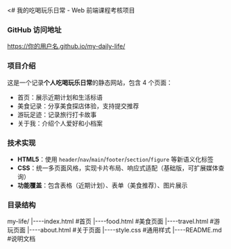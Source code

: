 <# 我的吃喝玩乐日常 - Web 前端课程考核项目

### GitHub 访问地址  
https://你的用户名.github.io/my-daily-life/  


### 项目介绍  
这是一个记录**个人吃喝玩乐日常**的静态网站，包含 4 个页面：  
- 首页：展示近期计划和生活标语  
- 美食记录：分享美食探店体验，支持提交推荐  
- 游玩足迹：记录旅行打卡故事  
- 关于我：介绍个人爱好和小档案  


### 技术实现  
- **HTML5**：使用 `header`/`nav`/`main`/`footer`/`section`/`figure` 等新语义化标签  
- **CSS**：统一多页面风格，实现卡片布局、响应式适配（基础版，可扩展媒体查询）  
- **功能覆盖**：包含表格（近期计划）、表单（美食推荐）、图片展示  


### 目录结构
my-life/
|----index.html    #首页
|----food.html     #美食页面
|----travel.html   #游玩页面
|----about.html    #关于页面
|----style.css     #通用样式
|----README.md     #说明文档